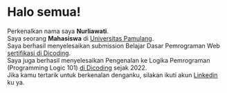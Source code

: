 # Halo semua! 
Perkenalkan nama saya **Nurliawati**.\
Saya seorang **Mahasiswa** di [Universitas Pamulang](https://www.dicoding.com/).\
Saya berhasil menyelesaikan submission Belajar Dasar Pemrograman Web [sertifikasi di Dicoding](https://www.dicoding.com/academies/my).\
Saya juga berhasil menyelesaikan Pengenalan ke Logika Pemrograman (Programming Logic 101) [di Dicoding](https://www.dicoding.com/academies/my) sejak 2022.\
Jika kamu tertarik untuk berkenalan denganku, silakan ikuti akun [Linkedin](https://www.linkedin.com/in/muhammad-riyadhi-al-fikri-65b790237/) ku ya.

